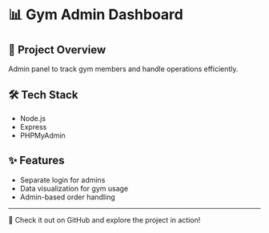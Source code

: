 # 📊 Gym Admin Dashboard

## 📘 Project Overview
Admin panel to track gym members and handle operations efficiently.

## 🛠️ Tech Stack
- Node.js
- Express
- PHPMyAdmin

## ✨ Features
- Separate login for admins
- Data visualization for gym usage
- Admin-based order handling

---
🔗 Check it out on GitHub and explore the project in action!
